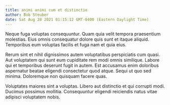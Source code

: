 ```yaml
---
title: animi animi cum et distinctio
author: Bob Steuber
date: Sat Aug 28 2021 01:15:12 GMT-0400 (Eastern Daylight Time)
---
```

Neque fuga voluptas consequuntur. Quam quia velit tempora praesentium molestias. Eius omnis consequatur dolore quis sunt et itaque aliquid. Temporibus eum voluptas facilis et fuga nam et quia eius.

 Rerum sint et nihil dignissimos autem voluptatibus perspiciatis cum quasi. Aut voluptatem qui sunt eum cupiditate rem modi omnis similique. Labore qui et temporibus deserunt fugit in autem. Est accusamus enim doloribus aspernatur beatae eligendi consectetur quod atque. Sequi ut quo sed minima. Doloremque non quisquam facere quas.

 Voluptates maiores sint a voluptas. Libero aut distinctio et qui corrupti modi. Ducimus possimus mollitia. Consequuntur eligendi reiciendis natus vitae adipisci voluptatem nobis.